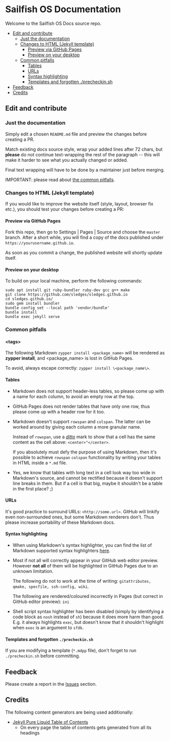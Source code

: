 # Sailfish OS Documentation

Welcome to the Sailfish OS Docs source repo.

* [Edit and contribute](#edit-and-contribute)
   * [Just the documentation](#just-the-documentation)
   * [Changes to HTML (Jekyll template)](#changes-to-html-jekyll-template)
      * [Preview via GitHub Pages](#preview-via-github-pages)
      * [Preview on your desktop](#preview-on-your-desktop)
   * [Common pitfalls](#common-pitfalls)
      * [Tables](#tables)
      * [URLs](#urls)
      * [Syntax highlighting](#syntax-highlighting)
      * [Templates and forgotten ./precheckin.sh](#templates-and-forgotten-precheckinsh)
* [Feedback](#feedback)
* [Credits](#credits)

## Edit and contribute

### Just the documentation

Simply edit a chosen `README.md` file and preview the changes before
creating a PR.

Match existing docs source style, wrap your added lines after 72 chars, but
**please** do not continue text-wrapping the rest of the paragraph --
this will make it harder to see what you actually changed or added.

Final text wrapping will have to be done by a maintainer just before
merging.

IMPORTANT: please read about [the common pitfalls](#common-pitfalls).

### Changes to HTML (Jekyll template)

If you would like to improve the website itself (style, layout,
browser fix etc.), you should test your changes before creating a PR:

#### Preview via GitHub Pages

Fork this repo, then go to Settings | Pages | Source and choose the
`master` branch. After a short while, you will find a copy of the docs
published under `https://yourusername.github.io`.

As soon as you commit a change, the published website will shortly
update itself.

#### Preview on your desktop

To build on your local machine, perform the following commands:
```nosh
sudo apt install git ruby-bundler ruby-dev gcc g++ make
git clone https://github.com/sledges/sledges.github.io
cd sledges.github.io/
sudo gem install bundler
bundle config set --local path 'vendor/bundle'
bundle install
bundle exec jekyll serve
```

### Common pitfalls

#### \<tags\>

The following Markdown `zypper install <package_name>` will be rendered as
**zypper install**, and <package_name> is lost in GitHub Pages.

To avoid, always escape correctly: `zypper install \<package_name\>`.

#### Tables

* Markdown does not support header-less tables, so please come up with a
  name for each column, to avoid an empty row at the top.

* GitHub Pages does not render tables that have only one row, thus
  please come up with a header row for it too.

* Markdown doesn't support `rowspan` and `colspan`. The latter can be
  worked around by giving each column a more granular name.

  Instead of `rowspan`, use a
  [_ditto_](https://en.wikipedia.org/wiki/Ditto_mark) mark to show that
  a cell has the same content as the cell above: `<center>"</center>`.

  If you absolutely must defy the purpose of using Markdown, then it's
  possible to achieve `rowspan` `colspan` functionality by writing your
  tables in HTML inside a `*.md` file.

* Yes, we know that tables with long text in a cell look way too wide in
  Markdown's source, and cannot be rectified because it doesn't support
  line breaks in them. But if a cell is that big, maybe it shouldn't be
  a table in the first place? ;)

#### URLs

It's good practice to surround URLs: `<http://some.url>`. GitHub will
linkify even non-surrounded ones, but some Markdown renderers don't.
Thus please increase portability of these Markdown docs.

#### Syntax highlighting

* When using Markdown's syntax highlighter, you can find the list of
  Markdown supported syntax highlighters
  [here](<https://github.com/github/linguist/blob/master/lib/linguist/languages.yml>).

* Most if not all will correctly appear in your GitHub web editor
  preview. However **not all** of them will be highlighted in GitHub
  Pages due to an unknown limitation.

  The following do not to work at the time of writing: `gitattributes,
  qmake, specfile, ssh-config, wiki`.

  The following are rendered/coloured incorrectly in Pages (but correct
  in GitHub editor preview): `ini`

* Shell script syntax highlighter has been disabled (simply by
  identifying a code block as `nosh` instead of `sh`) because it does
  more harm than good. E.g. it always highlights `exec`, but doesn't
  know that it shouldn't highlight when `exec` is an argument to `sfdk`.

#### Templates and forgotten `./precheckin.sh`

If you are modifying a template (`*.mdpp` file), don't forget to run
`./precheckin.sh` before committing.

## Feedback

Please create a report in the
[Issues](https://github.com/sledges/sledges.github.io/issues)
section.

## Credits

The following content generators are being used additionally:

* [Jekyll Pure Liquid Table of Contents](https://github.com/allejo/jekyll-toc)
  - On every page the table of contents gets generated from all its headings
